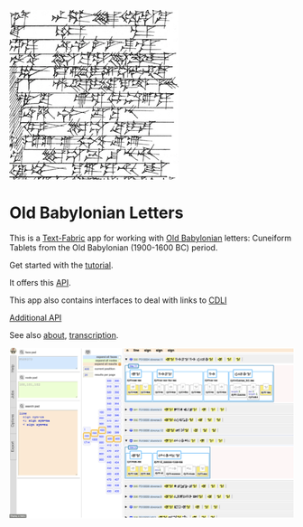 ![logo](code/static/logo.png)

# Old Babylonian Letters

This is a
[Text-Fabric](https://githubv.com/annotation/text-fabric) app
for working with
[Old Babylonian](https://github.com/Nino-cunei/oldbabylonian) letters: Cuneiform Tablets from the Old Babylonian (1900-1600 BC) period.

Get started with the
[tutorial](https://nbviewer.jupyter.org/github/annotation/tutorials/blob/master/oldbabylonian/start.ipynb).

It offers this [API](https://annotation.github.io/text-fabric/Api/App/).

This app also contains interfaces to deal with links to
[CDLI](https://cdli.ucla.edu)

[Additional API](api.md)

See also
[about](https://github.com/Nino-cunei/oldbabylonian/blob/master/docs/about.md),
[transcription](https://github.com/Nino-cunei/oldbabylonian/blob/master/docs/transcription.md).

![shot](images/shot.png)
